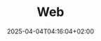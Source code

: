 ---
weight: 999
title: "Web"
description: "[Apache](./web/apache) • [Caches](./web/caches) • [Lighttpd](./web/lighttpd) • [Nginx](./web/nginx) • [Proxy](./web/proxy)"
icon: "host"
date: "2025-04-04T04:16:04+02:00"
lastmod: "2025-04-04T04:16:04+02:00"
toc: true
---